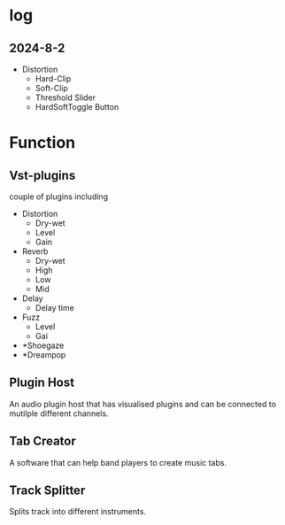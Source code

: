 # log
## 2024-8-2
- Distortion
    - Hard-Clip
    - Soft-Clip
    - Threshold Slider
    - HardSoftToggle Button
# Function
## Vst-plugins
couple of plugins including
- Distortion
  - Dry-wet
  - Level
  - Gain
- Reverb
  - Dry-wet
  - High
  - Low
  - Mid
- Delay
  - Delay time
- Fuzz
  - Level
  - Gai
- *Shoegaze
- *Dreampop
## Plugin Host
An audio plugin host that has visualised plugins and can be connected to mutilple different channels.
## Tab Creator
A software that can help band players to create music tabs.
## Track Splitter
Splits track into different instruments.